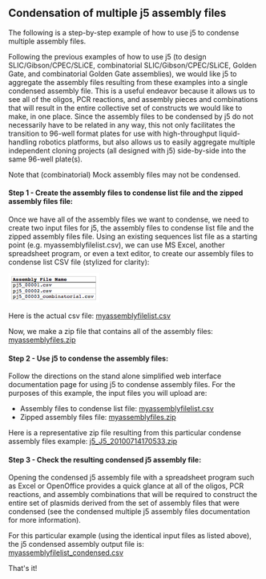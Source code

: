 ## Condensation of multiple j5 assembly files

The following is a step-by-step example of how to use j5 to condense multiple assembly files.

Following the previous examples of how to use j5 (to design SLIC/Gibson/CPEC/SLiCE, combinatorial SLIC/Gibson/CPEC/SLiCE, Golden Gate, and combinatorial Golden Gate assemblies), we would like j5 to aggregate the assembly files resulting from these examples into a single condensed assembly file. This is a useful endeavor because it allows us to see all of the oligos, PCR reactions, and assembly pieces and combinations that will result in the entire collective set of constructs we would like to make, in one place. Since the assembly files to be condensed by j5 do not necessarily have to be related in any way, this not only facilitates the transition to 96-well format plates for use with high-throughput liquid-handling robotics platforms, but also allows us to easily aggregate multiple independent cloning projects (all designed with j5) side-by-side into the same 96-well plate(s).

Note that (combinatorial) Mock assembly files may not be condensed.

#### Step 1 - Create the assembly files to condense list file and the zipped assembly files file:

Once we have all of the assembly files we want to condense, we need to create two input files for j5, the assembly files to condense list file and the zipped assembly files file.  Using an existing sequences list file as a starting point (e.g. myassemblyfilelist.csv), we can use MS Excel, another spreadsheet program, or even a text editor, to create our assembly files to condense list CSV file (stylized for clarity):

![](../../images/pastedImage110.png)

Here is the actual csv file: [myassemblyfilelist.csv](../../documents/myassemblyfilelist01.csv)

Now, we make a zip file that contains all of the assembly files: [myassemblyfiles.zip](../../documents/myasseblyfiles01.zip)

#### Step 2 - Use j5 to condense the assembly files:

Follow the directions on the stand alone simplified web interface documentation page for using j5 to condense assembly files. For the purposes of this example, the input files you will upload are:

  - Assembly files to condense list file: [myassemblyfilelist.csv](../../documents/myassemblyfilelist00.csv)
  - Zipped assembly files file: [myassemblyfiles.zip](../../documents/attachments/myasseblyfiles00.zip) 

Here is a representative zip file resulting from this particular condense assembly files example: [j5_J5_20100714170533.zip](../../documents/j5_J5_201007141705330.zip)

#### Step 3 - Check the resulting condensed j5 assembly file:

Opening the condensed j5 assembly file with a spreadsheet program such as Excel or OpenOffice provides a quick glance at all of the oligos, PCR reactions, and assembly combinations that will be required to construct the entire set of plasmids derived from the set of assembly files that were condensed (see the condensed multiple j5 assembly files documentation for more information).

For this particular example (using the identical input files as listed above), the j5 condensed assembly output file is: [myassemblyfilelist_condensed.csv](../../documents/myassemblyfilelist_co.csv)

That's it!
